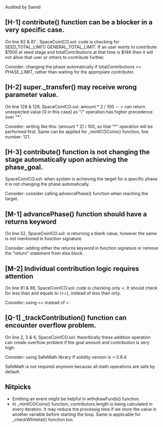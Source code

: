 Audited by Samid

## **[H-1]** contribute() function can be a blocker in a very specific case.

On line 82 & 87 , SpaceCoinICO.sol: code is checking for SEED_TOTAL_LIMIT/ GENERAL_TOTAL_LIMIT. If an user wants to contribute $1500 at seed stage and totalContributions at that time is $14K then it will not allow that user or others to contribute further.

Consider: changing the phase automatically if totalContributions >= PHASE_LIMIT, rather than waiting for the appropiate contributor.

## **[H-2]** super._transfer() may receive wrong parameter value.

On line 128 & 129, SpaceCoinICO.sol: amount * 2 / 100 -- > can return unexpected value [0 in this case] as "/" operation has higher precedence over "*".

Consider: writing like this: (amount * 2) / 100, so that "*" operation will be performed first. Same can be applied for _mintICOCoins() function, line number: 121.

## **[H-3]** contribute() function is not changing the stage automatically upon achieving the phase_goal.

SpaceCoinICO.sol: when system is achieving the target for a specific phase it is not changing the phase automatically.

Consider: consider calling advancePhase() function when reaching the target.

## **[M-1]** advancePhase() function should have a returns keyword

On line 52, SpaceCoinICO.sol: is returning a blank value, however the same is not mentioned in function signature.

Consider: adding either the returns keyword in function signature or remove the "return" statement from else block.

## **[M-2]** Individual contribution logic requires attention 

On line 81 & 86, SpaceCoinICO.sol: code is checking only <. It should check for less than and equals to (<=), instead of less than only.

Consider: using <= instead of <.

## **[Q-1]** _trackContribution() function can encounter overflow problem.

On line 2, 3 & 4, SpaceCoinICO.sol: theoritically these addition operation can create overflow problem if the goal amount and contribution is very high.

Consider: using SafeMath library if solidity version is < 0.8.4

SafeMath is not required anymore because all math operations are safe by default.

## Nitpicks

- Emitting an event might be helpful in withdrawFunds() function.
- In _mintICOCoins() function, contributors.length is being calculated in every iteration. It may reduce the processig time if we store the value in another variable before starting the loop. Same is applicable for _checkWhitelist() function too.
